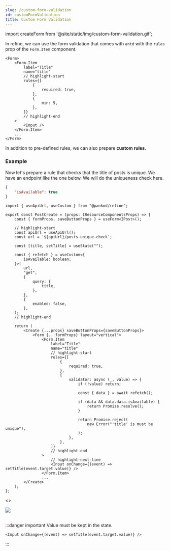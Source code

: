 ```yaml
---
slug: /custom-form-validation
id: customFormValidation
title: Custom Form Validation
---
```


import createForm from '@site/static/img/custom-form-validation.gif';

In refine, we can use the form validation that comes with `antd` with the `rules` prop of the `Form.Item` component.

```tsx
<Form>
    <Form.Item
        label="Title"
        name="title"
        // highlight-start
        rules={[
            {
                required: true,
            },
            {
                min: 5,
            },
        ]}
        // highlight-end
    >
        <Input />
    </Form.Item>
    ...
</Form>
```

In addition to pre-defined rules, we can also prepare **custom rules**.

### Example

Now let's prepare a rule that checks that the title of posts is unique. We have an endpoint like the one below. We will do the uniqueness check here.

```json title="https://refine-fake-rest.pankod.com/posts-unique-check?title=Example Blog Post"
{
    "isAvailable": true
}
```

```tsx
import { useApiUrl, useCustom } from "@pankod/refine";

export const PostCreate = (props: IResourceComponentsProps) => {
    const { formProps, saveButtonProps } = useForm<IPost>();

    // highlight-start
    const apiUrl = useApiUrl();
    const url = `${apiUrl}/posts-unique-check`;

    const [title, setTitle] = useState("");

    const { refetch } = useCustom<{
        isAvailable: boolean;
    }>(
        url,
        "get",
        {
            query: {
                title,
            },
        },
        {
            enabled: false,
        },
    );
    // highlight-end

    return (
        <Create {...props} saveButtonProps={saveButtonProps}>
            <Form {...formProps} layout="vertical">
                <Form.Item
                    label="Title"
                    name="title"
                    // highlight-start
                    rules={[
                        {
                            required: true,
                        },
                        {
                            validator: async (_, value) => {
                                if (!value) return;

                                const { data } = await refetch();

                                if (data && data.data.isAvailable) {
                                    return Promise.resolve();
                                }

                                return Promise.reject(
                                    new Error("'title' is must be unique"),
                                );
                            },
                        },
                    ]}
                    // highlight-end
                >
                    // highlight-next-line
                    <Input onChange={(event) => setTitle(event.target.value)} />
                </Form.Item>
                ...
        </Create>
    );
};

```

<>

<div style={{textAlign: "center"}}>
<img src={createForm} />
</div>
<br/>
</>

:::danger important
Value must be kept in the state.

```tsx
<Input onChange={(event) => setTitle(event.target.value)} />
```
:::
